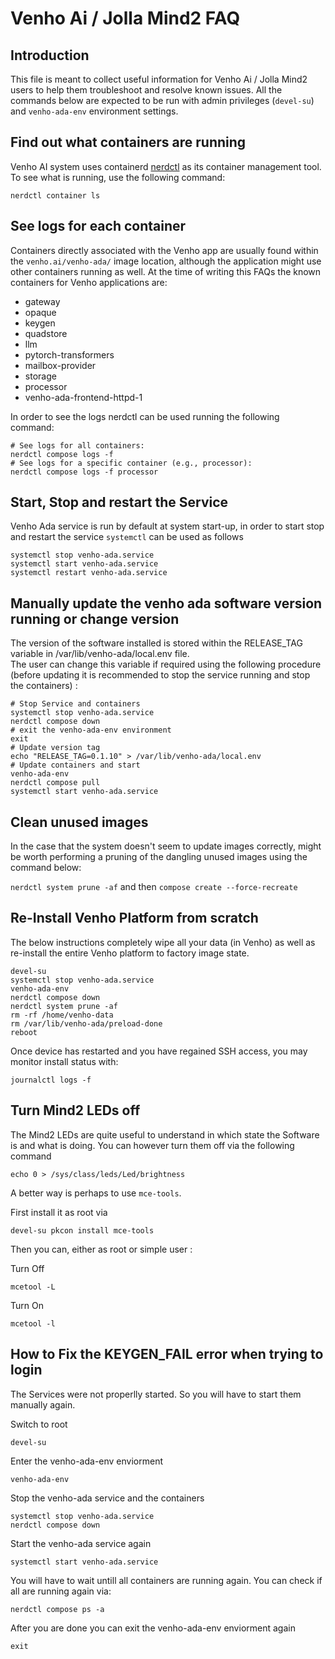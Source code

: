 # Venho Ai / Jolla Mind2 FAQ

## Introduction

This file is meant to collect useful information for Venho Ai / Jolla Mind2 users to help them troubleshoot and resolve known issues.
All the commands below are expected to be run with admin privileges (`devel-su`) and `venho-ada-env` environment settings.

## Find out what containers are running

Venho AI system uses containerd [nerdctl](https://github.com/containerd/nerdctl) as its container management tool. To see what is running, use the following command:

`nerdctl container ls`

## See logs for each container

Containers directly associated with the Venho app are usually found within the `venho.ai/venho-ada/` image location, although the application might use other containers running as well.
At the time of writing this FAQs the known containers for Venho applications are:

- gateway
- opaque
- keygen
- quadstore
- llm
- pytorch-transformers
- mailbox-provider
- storage
- processor
- venho-ada-frontend-httpd-1

In order to see the logs nerdctl can be used running the following command:

```
# See logs for all containers:
nerdctl compose logs -f
# See logs for a specific container (e.g., processor):
nerdctl compose logs -f processor
```

## Start, Stop and restart the Service

Venho Ada service is run by default at system start-up, in order to start stop and restart the service `systemctl` can be used as follows

```
systemctl stop venho-ada.service
systemctl start venho-ada.service
systemctl restart venho-ada.service
```

## Manually update the venho ada software version running or change version

The version of the software installed is stored within the RELEASE_TAG variable in /var/lib/venho-ada/local.env file.  
The user can change this variable if required using the following procedure (before updating it is recommended to stop the service running and stop the containers) :
```
# Stop Service and containers
systemctl stop venho-ada.service
nerdctl compose down
# exit the venho-ada-env environment
exit
# Update version tag
echo "RELEASE_TAG=0.1.10" > /var/lib/venho-ada/local.env 
# Update containers and start
venho-ada-env
nerdctl compose pull 
systemctl start venho-ada.service 
```
## Clean unused images 

In the case that the system doesn't seem to update images correctly, might be worth performing a pruning of the dangling unused images using the command below:

`nerdctl system prune -af`
and then 
`compose create --force-recreate` 

## Re-Install Venho Platform from scratch

The below instructions completely wipe all your data (in Venho) as well as re-install the entire Venho platform to factory image state.

```
devel-su
systemctl stop venho-ada.service
venho-ada-env
nerdctl compose down
nerdctl system prune -af
rm -rf /home/venho-data
rm /var/lib/venho-ada/preload-done
reboot
```

Once device has restarted and you have regained SSH access, you may monitor install status with:

```
journalctl logs -f
```

## Turn Mind2 LEDs off

The Mind2 LEDs are quite useful to understand in which state the Software is and what is doing.
You can however turn them off via the following command

`echo 0 > /sys/class/leds/Led/brightness`

A better way is perhaps to use `mce-tools`.

First install it as root via

``` shell
devel-su pkcon install mce-tools
```

Then you can, either as root or simple user :

Turn Off
``` shell
mcetool -L
```

Turn On
``` shell
mcetool -l
```
## How to Fix the KEYGEN_FAIL error when trying to login
The Services were not properlly started. So you will have to start them manually again.

Switch to root
``` shell
devel-su
```

Enter the venho-ada-env enviorment
``` shell
venho-ada-env
```

Stop the venho-ada service and the containers
``` shell
systemctl stop venho-ada.service
nerdctl compose down
```

Start the venho-ada service again
``` shell
systemctl start venho-ada.service
```

You will have to wait untill all containers are running again. You can check if all are running again via:
```shell
nerdctl compose ps -a
```

After you are done you can exit the venho-ada-env enviorment again
``` shell
exit
```
